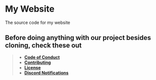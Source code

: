 # My Website
The source code for my website

## Before doing anything with our project besides cloning, check these out
> - [**Code of Conduct**](CODE_OF_CONDUCT.md)
> - [**Contributing**](CONTRIBUTING.md)
> - [**License**](LICENSE.md)
> - [**Discord Notifications**](https://discord.gg/Ym4b4vv)
